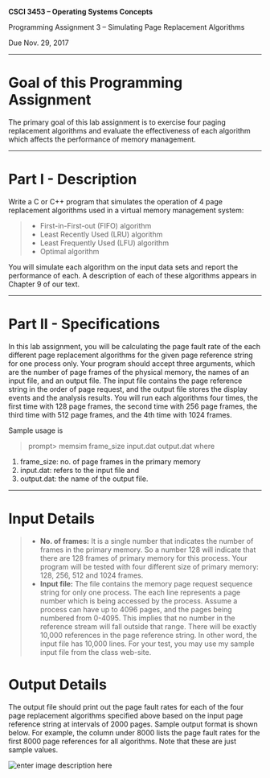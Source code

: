**CSCI 3453 – Operating Systems Concepts**

Programming Assignment 3 – Simulating Page Replacement Algorithms

Due Nov. 29, 2017 

-----------------

# Goal of this Programming Assignment  

The primary goal of this lab assignment is to exercise four paging replacement algorithms and evaluate the effectiveness of each algorithm which affects the performance of memory management.

-----------------
# Part I - Description  

Write a C or C++ program that simulates the operation of 4 page replacement algorithms used in a virtual memory management system:
> - First-in-First-out (FIFO) algorithm 
> - Least Recently Used (LRU) algorithm
> - Least Frequently Used (LFU) algorithm
> - Optimal algorithm

You will simulate each algorithm on the input data sets and report the performance of each. A description of each of these algorithms appears in Chapter 9 of our text.

-----------------

# Part II - Specifications

In this lab assignment, you will be calculating the page fault rate of the each different page replacement algorithms for the given page reference string for one process only. Your program should accept three arguments, which are the number of page frames of the physical memory, the names of an input file, and an output file. The input file contains the page reference string in the order of page request, and the output file stores the display events and the analysis results. You will run each algorithms four times, the first time with 128 page frames, the second time with 256 page frames, the third time with 512 page frames, and the 4th time with 1024 frames.

Sample usage is 
>prompt> memsim frame_size input.dat output.dat where

1. frame_size: no. of page frames in the primary memory
2. input.dat: refers to the input file and
3. output.dat: the name of the output file.


----------------- 

# Input Details  

> - **No. of frames:**
It is a single number that indicates the number of frames in the primary memory. So a number 128 will indicate that there are 128 frames of primary memory for this process. Your program will be tested with four different size of primary memory: 128, 256, 512 and 1024 frames.
> - **Input file:**
The file contains the memory page request sequence string for only one process. The each line represents a page number which is being accessed by the process. Assume a process can have up to 4096 pages, and the pages being numbered from 0-4095. This implies that no number in the reference stream will fall outside that range. There will be exactly 10,000 references in the page reference string. In other word, the input file has 10,000 lines. For your test, you may use my sample input file from the class web-site.


# Output Details  

The output file should print out the page fault rates for each of the four page replacement algorithms specified above based on the input page reference string at intervals of 2000 pages. Sample output format is shown below. For example, the column under 8000 lists the page fault rates for the first 8000 page references for all algorithms. Note that these are just sample values.

![enter image description here](https://lh3.googleusercontent.com/VA-2fZ2V99RZDE7eo-RVOlOOmp5k_K4-87TdaeAArbYnzcw9wqSU192AAAz449attrh7Ut8XBCGH=s750 "Screen Shot 2017-11-16 at 3.28.22 PM.png")







